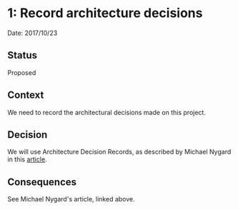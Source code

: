 1: Record architecture decisions
=================================

Date: 2017/10/23

Status
------

Proposed

Context
-------

We need to record the architectural decisions made on this project.

Decision
--------

We will use Architecture Decision Records, as described by Michael Nygard in this [article].

[article]: http://thinkrelevance.com/blog/2011/11/15/documenting-architecture-decisions

Consequences
------------

See Michael Nygard's article, linked above.
